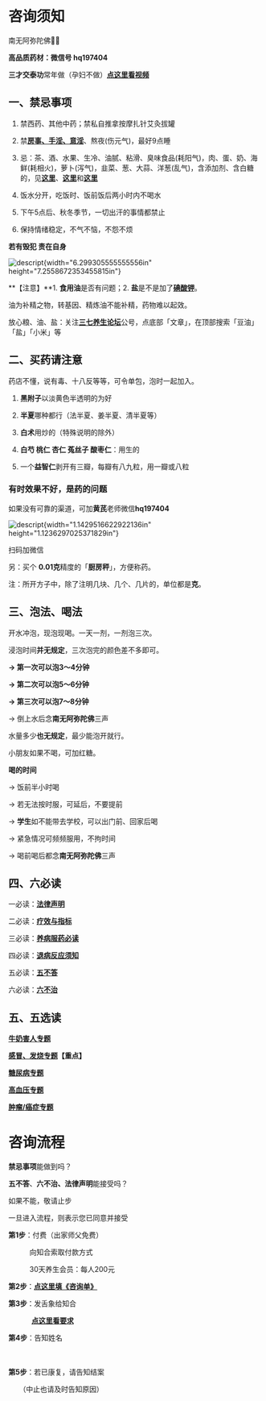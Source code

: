 **咨询须知**
============

南无阿弥陀佛🙏🏻

**高品质药材：微信号 hq197404**

**三才交泰功**常年做（孕妇不做）[**点这里看视频**](https://mp.weixin.qq.com/s/BWH7W7HARJrtBjiy1aSj7Q)

一、禁忌事项
------------

1.  禁西药、其他中药；禁私自推拿按摩扎针艾灸拔罐

2.  禁[**房事、手淫、意淫**](https://docs.qq.com/doc/DYXpVaWZrZm1VWFF5)、熬夜(伤元气)，最好9点睡

3.  忌：茶、酒、水果、生冷、油腻、粘滑、臭味食品(耗阳气)，肉、蛋、奶、海鲜(耗相火)，萝卜(泻气)，韭菜、葱、大蒜、洋葱(乱气)，含添加剂、含白糖的，见[**这里**](http://news.sina.com.cn/c/2008-10-20/163316489315.shtml)、[**这里**](https://mp.weixin.qq.com/s/sbEsxHutLAiIVTwnw7pbTA)和[**这里**](https://mp.weixin.qq.com/s/UjanOvSeyanNyX3uCl1n6Q)

4.  饭水分开，吃饭时、饭前饭后两小时内不喝水

5.  下午5点后、秋冬季节，一切出汗的事情都禁止

6.  保持情绪稳定，不气不恼，不怨不烦

**若有毁犯 责在自身**

![descript](media/image1.png){width="6.299305555555556in"
height="7.2558672353455815in"}

**【注意】**1.
**食用油**是否有问题；2. **盐**是不是加了[**碘酸钾**](https://mp.weixin.qq.com/s/pSqiz8jq53MnQqHUJNJBNQ)。

油为补精之物，转基因、精炼油不能补精，药物难以起效。

放心粮、油、盐：关注[**三七养生论坛**](https://mp.weixin.qq.com/mp/profile_ext?action=home&__biz=MzA3MDMyNzMxMw==&scene=124#wechat_redirect)公号，点底部「文章」，在顶部搜索「豆油」「盐」「小米」等

**二、买药请注意**
------------------

药店不懂，说有毒、十八反等等，可令单包，泡时一起加入。

1.  **黑附子**以淡黄色半透明的为好

2.  **半夏**哪种都行（法半夏、姜半夏、清半夏等）

3.  **白术**用炒的（特殊说明的除外）

4.  **白芍 桃仁 杏仁 菟丝子 酸枣仁**：用生的

5.  一个**益智仁**剥开有三瓣，每瓣有八九粒，用一瓣或八粒

### **有时效果不好，是药的问题**

如果没有可靠的渠道，可加**黄芪**老师微信**hq197404**

![descript](media/image2.jpg){width="1.1429516622922136in"
height="1.1236297025371829in"}

扫码加微信

另：买个 **0.01克**精度的「**厨房秤**」，方便称药。

注：所开方子中，除了注明几块、几个、几片的，单位都是**克**。

三、泡法、喝法
--------------

开水冲泡，现泡现喝。一天一剂，一剂泡三次。

浸泡时间**并无规定**，三次泡完的颜色差不多即可。

**→ 第一次可以泡3～4分钟**

**→ 第二次可以泡5～6分钟**

**→ 第三次可以泡7～8分钟**

→ 倒上水后念**南无阿弥陀佛**三声

水量多少**也无规定**，最少能泡开就行。

小朋友如果不喝，可加红糖。

**喝的时间**

→ 饭前半小时喝

→ 若无法按时服，可延后，不要提前

→ **学生**如不能带去学校，可以出门前、回家后喝

→ 紧急情况可频频服用，不拘时间

→ 喝前喝后都念**南无阿弥陀佛**三声

四、六必读
----------

一必读：[**法律声明**](https://docs.qq.com/doc/DYWxvVGdBcFFyQWt6)

二必读：[**疗效与指标**](https://docs.qq.com/doc/DYXV5R3ljYnNmR1J6)

三必读：[**养病服药必读**](https://docs.qq.com/doc/DYVZadVh4QVFIYkxx)

四必读：[**退病反应须知**](https://docs.qq.com/doc/DYVVkSVJQSkpDdWJ2)

五必读：[**五不答**](https://docs.qq.com/doc/DYUZVbHVDUFNCZ2FW)

六必读：[**六不治**](https://docs.qq.com/doc/DYUFoQVNua25nTERM)

五、五选读
----------

[**牛奶害人专题**](https://docs.qq.com/doc/DYVhPSFNrSGJpTE5K)

**[感冒、发烧专题](https://docs.qq.com/doc/DYVlld0hwVUFLZ2d2)【重点】**

[**糖尿病专题**](https://docs.qq.com/doc/DYUVYcGtXd2Npck9S)

[**高血压专题**](https://docs.qq.com/doc/DYVVzWHhXQndrWE12)

[**肿瘤/癌症专题**](https://docs.qq.com/doc/DYWhab0VkWmNJalZV)

**咨询流程**
============

**禁忌事项**能做到吗？

**五不答**、**六不治、法律声明**能接受吗？

如果不能，敬请止步

一旦进入流程，则表示您已同意并接受

**第1步**：付费（出家师父免费）

　　　向知合索取付款方式

　　　30天养生会员：每人200元

**第2步**：[**点这里填《咨询单》**](https://www.wjx.cn/jq/47639736.aspx)

**第3步**：发舌象给知合

　　　 [**点这里看要求**](https://docs.qq.com/doc/DYW9CYkxrU0RvV21o)

**第4步**：告知姓名

　

**第5步**：若已康复，请告知结案

　　（中止也请及时告知原因）
